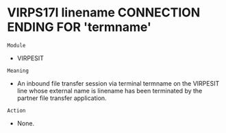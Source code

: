 # VIRPS17I linename CONNECTION ENDING FOR 'termname'

`Module`
- VIRPESIT

`Meaning`
- An inbound file transfer session via terminal termname on the VIRPESIT line whose external name is linename has been terminated by the partner file transfer application.

`Action`
- None.
